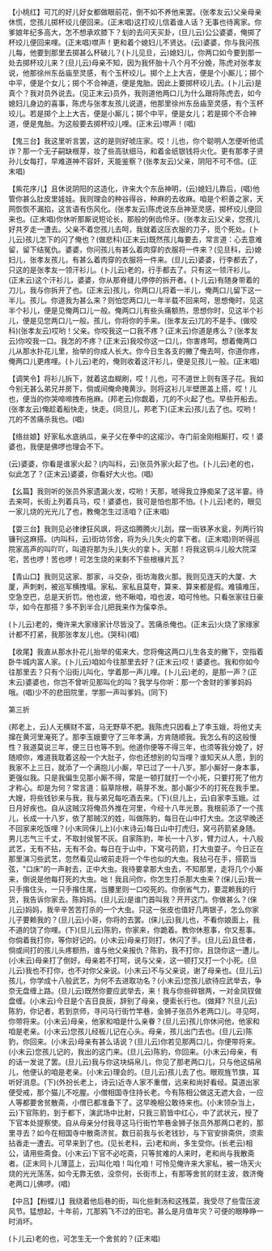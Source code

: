 <!-- { "loadSidebar": true } -->
【小桃红】可兀的好儿好女都做眼前花，倒不如不养他来罢。(张孝友云)父亲母亲休慌，您孩儿掷杯珓儿便回来。(正末唱)这打珓儿信着谁人话？无事也待离家。你爹娘年纪多高大，怎不想承欢膝下？刬的去问天买卦，(旦儿云)公公婆婆，俺掷了杯珓儿便回来哩。(正末唱)噤声！更和着个媳妇儿不贤达。(云)婆婆，你与我问孩儿每，他要到那里去掷甚么杯破儿？(卜儿见旦，云)媳妇儿，你两口如今要到那一处去掷杯珓儿来？(旦儿云)母亲不知，因为我怀胎十八个月不分娩，陈虎对张孝友说，他那徐州东岳庙至灵感，有个玉杯珓儿。掷个上上大吉，便是个小厮儿；掷个中平，便是个女儿；掷个不合神道，便是鬼胎。因此上要掷杯珓儿去。(卜儿云)是真个？我对员外说去。(见正末云)员外，我则道他两口儿为什么跟将陈虎去，如今媳妇儿身边的喜事，陈虎与张孝友孩儿说道，他那里徐州东岳庙至灵感，有个玉杯珓儿。若是掷个上上大吉，便是小厮儿；掷个中平，便是女儿；若是掷个不合神道，便是鬼胎。为这般要去掷杯珓儿哩。(正末云)噤声！(唱)

【鬼三台】我这里听言罢，这的是则好唬庄家。哎！儿也，你个聪明人怎便听他谎诈？那一个无子嗣缺根芽，妆了些高驮细马，和着金纸银钱将火化。更有那孝子贤孙儿女每打，早难道神不容奸，天能鉴察？(张孝友云)父亲，阴阳不可不信。(正末唱)

【紫花序儿】且休说阴阳的这造化，许来大个东岳神明，(云)媳妇儿靠后，(唱)他管你甚么肚皮里娃娃。我则理会的种谷得谷，种麻的去收麻。咱是个积善之家，天网恢恢不漏掐，这言语有伤风化。(张孝友云)陈虎说东岳神至灵感，掷杯珓儿便回来也。(正末唱)你休听那厮说短论长，那般的俐齿伶牙。(张孝友云)父亲，您孩儿好共歹走一遭去。父亲不着您孩儿去呵，我就着这压衣服的刀子，觅个死处。(卜儿云)孩儿怎下的闪了俺也？(做悲科)(正末云)既然孩儿每要去，常言道：心去意难留，留下结冤仇。婆婆，你问孩儿有甚么着肉穿的衣服将一件来？(见旦科，云)媳妇儿，张孝友孩儿，有甚么着肉穿的衣服将一件来。(旦儿云)婆婆，行李都去了，只这的是张孝友一领汗衫儿。(卜儿云)老的，行手都去了。只有这一领汗衫儿。(正末云)这个汗衫儿，婆婆，你从那脊缝儿停停的拆开者。(卜儿云)有随身带着的刀儿，我与你拆开了也。(正末云)孩儿，你两口儿将着一半儿，俺两口儿留下这一半儿。孩儿。你道我为甚么来？则怕您两口儿一年半载不回来呵，思想俺时，见这半个衫儿，便是见俺两口儿一般。俺两口儿有些头痛额热，思想你时，见这半个衫儿，便是见您两口儿一般。孩儿，你将你的手来。(张孝友云)兀的不是手。(做咬科)(张孝友云)哎哟！父亲。你咬我这一口我不疼？(正末云)你道是疼么？(张孝友云)你咬我一口。我怎的不疼？(正末云)我咬你这一口儿，你害疼呵。想着俺两口儿从那水扑花儿里，抬举的你成人长大。你今日生各支的撇了俺去呵，你道你疼，俺两口儿更疼哩。(卜儿云)老的，俺则收着这汗衫儿，便是见孩儿一般。(正末唱)

【调笑令】将衫儿拆下，就着这血糊刷，哎！儿也，可不道世上则有莲子花。我如今别无甚么弟兄并房下，倘或间俺命掩黄沙。则将这衫儿半壁匣盖上搭，哎！儿也，便当的你哭啼啼拽布拖麻。(邦老云)你觑着，兀的不火起了也。早些开船去。(张孝友云)俺趁着船快走，快走。(同旦儿，邦老下)(正末云)孩儿去了也。哎哟！兀的不苦痛杀我也。(唱)

【络丝娘】好家私水底纳瓜，亲子父在拳中的这掿沙。寺门前金刚相厮打，哎！婆婆也，我便是佛啰也理会不下。

(云)婆婆，你看是谁家火起？(内叫科，云)张员外家火起了也。(卜儿云)老的也，似此怎了？(正末云)婆婆，你看好大火也。(唱)

【幺篇】我则听的张员外家遗漏火发，哎哟！天那，唬得我立挣痴呆了这半霎。待去来呵，长街上列着兵马，哎！婆婆也，我可是怕也那不怕。(卜儿云)老的，眼见一家儿烧的光光儿了也，教俺怎生过活咱？(正末唱)

【耍三台】我则见必律律狂风飒，将这焰腾腾火儿刮。摆一街铁茅水瓮，列两行钩镰刊这麻搭。(内叫科，云)街坊邻舍，将为头儿失火的拿下者。(正末唱)则听得巡院家高声的叫吖吖，叫道将那为头儿失火的拿卜。天那！将我这铜斗儿般大院深宅，苦也啰！苦也啰！可怎生烧的来剩不下些根椽片瓦？

【青山口】我则见这家、那家，斗交杂，街坊海救火那。我则见连天的大厦、大厦，声刺剌，被巡军横拽塌。家私、家私且莫夸，算来、算来都是假。难镇难压，空急空巴，总是天折罚。他也波，他不瞅咱，咱也波，咱可怜他。只看张家往日豪华，如今在那搭？多不到半合儿把我来作为傒幸杀。

(卜儿云)老的，俺许来大家缘家计尽皆没了。苦痛杀俺也。(正末云)火烧了家缘家计都不打紧，我那张孝友儿也。(哭科)(唱)

【收尾】我直从那水扑花儿抬举的偌来大，您将俺这两口儿生各支的撇下，空指着卧牛城内富人家。(卜儿云)咱如今往那里去好？(正末云)哎！婆婆也。我和你如今往那里去？只有个沿街儿叫化，学着那一声儿哩。(卜儿云)老的，是那一声？(正末云)婆婆也，你岂不曾听见那叫化的叫？我学与你听：那一个舍财的爹爹妈妈哦。(唱)少不的悲田院里，学那一声叫爹妈。(同下)


第三折

(邦老上，云)人无横财不富，马无野草不肥。我陈虎只因看上了李玉娥，将他丈夫撺在黄河里淹死了。那李玉娥要守了三年孝满，方肯随顺我。我怎么有的这般慢性？我道莫说三年，便三日也等不到。他道你便等不得三年，也须等我分娩了，好随顺你，难道我耽着这般一个大肚子，你也还想别的勾当哩？谁知天从人愿，到的我家不上三日，就添了一个满抱儿小厮，早已过了一十八岁。那小厮好一身本事，更强似我。只是我偏生见那小厮不得，常是一顿打就打一个小死，只要打死了他方才称心。却是为何？常言道：翦草除根，萌芽不发。那小厮少不的打死在我手里。大嫂，将些钱钞来与我，我与弟兄每吃酒去来。(下)(旦儿上，云)自家李玉娥。过日月好疾也。自从这贼汉将俺员外推在河里，今经十八年光景。我根前添了一个孩儿，长成一十八岁，依了那贼汉的姓，叫做陈豹，每日在山中打大虫。怎这早晚还不回家来吃饭哩？(小末同俫儿上)(小末诗云)每日山中打虎归，窝弓药箭紧身随。男儿志气三千丈，不取封侯誓不灰。自家陈豹，年长一十八岁，臂力过人，十八般武艺，无有不拈，无有不会。每日在于山中，下窝弓药箭，打大虫耍子。今日正在那里演习些武艺，忽然看见山坡前走将一个牛也似的大虫。我拈弓在手，搭箭当弦，"口床"的一声射去，正中大虫。我待要拿那大虫去，不知那里，走将几个小厮来，倒说是他每打死的大虫。咄！我且问你，你怎生打杀那大虫来？(俫儿云)我一只手揝住头，一只手揝住尾，当腰里则一口咬死的。你倒省气力，要混赖我的行货，我告诉你家去。陈妈妈。(旦儿云)是谁门首叫我？开开这门。你做甚么？(俫儿云)妈妈，我辛辛苦苦打杀的一个大虫。只这一张皮也值好几两银子，怎么你家儿子要赖我的？(旦儿云)小哥，你将的去罢。(俫儿云)我儿也，不看你娘面上，我不道的饶了你哩。(下)(旦儿云)陈豹，你家来，你跪着。教你休惹事，你又惹事。你倘着我打你，等你好记的。(小末云)母亲打则打，休闪了手。(旦儿云)且住者，倘或间打的孩儿头疼额热，谁与他父亲报仇？陈豹，我不打你，且饶你这一遭儿。(小末云)母亲打了倒好。母亲若不打呵，说与父亲，这一顿打又打一个小死。(旦儿云)我也不打你，也不对你父亲说。(小末云)不与父亲说，谢了母亲也。(旦儿云)孩儿，你学成十八般武艺，为何不去进取功名？(小末云)您孩儿欲待应武举去，争奈无盘缠上路。(旦儿云)既然你要应武举去，来！我与你些碎银两，一对金凤钗做盘缠。(小末云)今日是个吉日良辰，辞别了母亲，便索长行也。(做拜?
?(旦儿云)陈豹，你记者，若到京师，寻问马行街竹竿巷，金狮子张员外老两口儿。寻见呵，你带将来。(小末云)母亲，他家和咱是什么亲眷？(旦儿云)孩儿你休问他，他家和咱是老亲。(小末云)您孩儿经板儿记在心头。母亲，孩儿出门去也。(旦儿云)陈豹，你回来。(小末云)母亲有甚么话说？(旦儿云)你若见那两口儿，你便带将来。(小末云)您孩儿记的，我出的这门来。(旦儿云)陈豹，你回来。(小末云)母亲，有的话一发说了罢。(旦儿云)我与你这块绢帛儿，你见了那老两口儿，只与他这绢帛儿，他便认的咱是老亲。(小末云)理会的。(旦儿云)孩儿去了也。眼观旌节旗，耳听好消息。(下)(外扮长老上，诗云)近寺人家不重僧，远来和尚好看经。莫道出家便受戒，那个猫儿不吃腥。小僧相国寺住持长老。今有陈相公做这无遮大会，一应人等都要舍贫散斋，小僧已都准备下了。这早晚相公敢待来也。(小末领杂当上，云)下官陈豹，到于都下，演武场中比射，只我三箭皆中红心，中了武状元，授了下官本处提察使。自从母亲分付我寻这马行街竹竿巷金狮子张员外那两口老的，那里寻去？如今在相国寺中散斋济贫。数日前我与长老钱钞，与下官安排斋供，须索拈香走一遭去。可早来到了也。(见长老科，云)老和尚，多生受你。(长老云)相公，请用些斋食。(小末云)下官不必吃斋，只等贫难的人来时，老和尚与我散斋者。(正末同卜儿薄蓝上，云)叫化咱！叫化咱！可怜见俺许来大家私，被一场天火烧的光光荡荡，如今无靠无依，没奈何，长街市上，有那等舍贫的财主波，救济俺老两口儿佛啰。(唱)

【中吕】【粉蝶儿】我绕着他后巷的街，叫化些剩汤和这残菜，我受尽了些雪压波风节。猛想起，十年前，兀那鸦飞不过的田宅。甚么是月值年灾？可便的眼睁睁一时消坏。

(卜儿云)老的也，可怎生无一个舍贫的？(正末唱)

